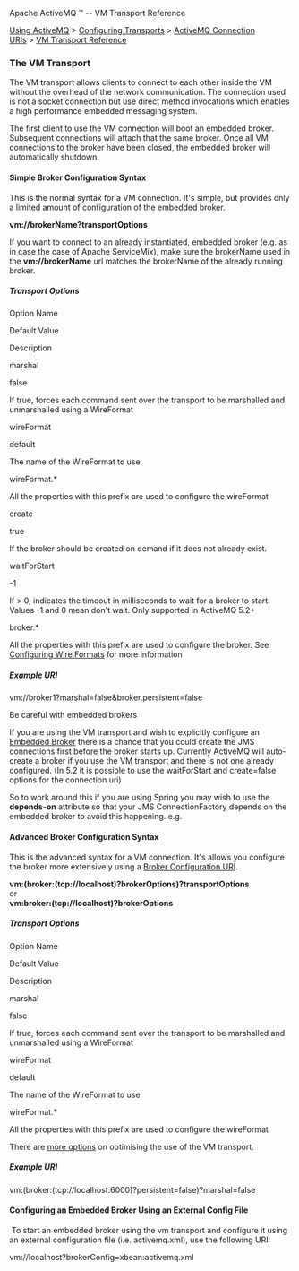 Apache ActiveMQ ™ -- VM Transport Reference 

[Using ActiveMQ](using-activemq.html) > [Configuring Transports](configuring-transports.html) > [ActiveMQ Connection URIs](activemq-connection-uris.html) > [VM Transport Reference](vm-transport-reference.html)


### The VM Transport

The VM transport allows clients to connect to each other inside the VM without the overhead of the network communication. The connection used is not a socket connection but use direct method invocations which enables a high performance embedded messaging system.

The first client to use the VM connection will boot an embedded broker. Subsequent connections will attach that the same broker. Once all VM connections to the broker have been closed, the embedded broker will automatically shutdown.

#### Simple Broker Configuration Syntax

This is the normal syntax for a VM connection. It's simple, but provides only a limited amount of configuration of the embedded broker.

**vm://brokerName?transportOptions**

If you want to connect to an already instantiated, embedded broker (e.g. as in case the case of Apache ServiceMix), make sure the brokerName used in the **vm://brokerName** url matches the brokerName of the already running broker.

##### Transport Options

Option Name

Default Value

Description

marshal

false

If true, forces each command sent over the transport to be marshalled and unmarshalled using a WireFormat

wireFormat

default

The name of the WireFormat to use

wireFormat.*

All the properties with this prefix are used to configure the wireFormat

create

true

If the broker should be created on demand if it does not already exist.

waitForStart

-1

If > 0, indicates the timeout in milliseconds to wait for a broker to start. Values -1 and 0 mean don't wait. Only supported in ActiveMQ 5.2+

broker.*

All the properties with this prefix are used to configure the broker. See [Configuring Wire Formats](configuring-wire-formats.html) for more information

##### Example URI

vm://broker1?marshal=false&broker.persistent=false

Be careful with embedded brokers

If you are using the VM transport and wish to explicitly configure an [Embedded Broker](how-do-i-embed-a-broker-inside-a-connection.html) there is a chance that you could create the JMS connections first before the broker starts up. Currently ActiveMQ will auto-create a broker if you use the VM transport and there is not one already configured. (In 5.2 it is possible to use the waitForStart and create=false options for the connection uri)

So to work around this if you are using Spring you may wish to use the **depends-on** attribute so that your JMS ConnectionFactory depends on the embedded broker to avoid this happening. e.g.

<bean id="broker" class="org.apache.activemq.xbean.BrokerFactoryBean">
    <property name="config" value="classpath:org/apache/activemq/xbean/activemq.xml" />
    <property name="start" value="true" />
  </bean>

  <bean id="connectionFactory" class="org.apache.activemq.ActiveMQConnectionFactory" depends-on="broker">
    <property name="brokerURL" value="vm://localhost"/>
  </bean>

#### Advanced Broker Configuration Syntax

This is the advanced syntax for a VM connection. It's allows you configure the broker more extensively using a [Broker Configuration URI](broker-configuration-uri.html).

**vm:(broker:(tcp://localhost)?brokerOptions)?transportOptions**  
or  
**vm:broker:(tcp://localhost)?brokerOptions**

##### Transport Options

Option Name

Default Value

Description

marshal

false

If true, forces each command sent over the transport to be marshalled and unmarshalled using a WireFormat

wireFormat

default

The name of the WireFormat to use

wireFormat.*

All the properties with this prefix are used to configure the wireFormat

There are [more options](how-should-i-use-the-vm-transport.html) on optimising the use of the VM transport.

##### Example URI

vm:(broker:(tcp://localhost:6000)?persistent=false)?marshal=false

#### Configuring an Embedded Broker Using an External Config File

 To start an embedded broker using the vm transport and configure it using an external configuration file (i.e. activemq.xml), use the following URI:

 vm://localhost?brokerConfig=xbean:activemq.xml 

